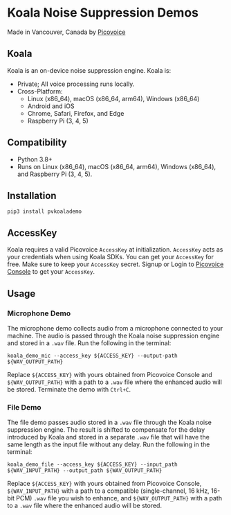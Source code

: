 # Koala Noise Suppression Demos

Made in Vancouver, Canada by [Picovoice](https://picovoice.ai)

## Koala

Koala is an on-device noise suppression engine. Koala is:

- Private; All voice processing runs locally.
- Cross-Platform:
  - Linux (x86_64), macOS (x86_64, arm64), Windows (x86_64)
  - Android and iOS
  - Chrome, Safari, Firefox, and Edge
  - Raspberry Pi (3, 4, 5)

## Compatibility

- Python 3.8+
- Runs on Linux (x86_64), macOS (x86_64, arm64), Windows (x86_64), and Raspberry Pi (3, 4, 5).

## Installation

```console
pip3 install pvkoalademo
```

## AccessKey

Koala requires a valid Picovoice `AccessKey` at initialization. `AccessKey` acts as your credentials when using Koala 
SDKs. You can get your `AccessKey` for free. Make sure to keep your `AccessKey` secret.
Signup or Login to [Picovoice Console](https://console.picovoice.ai/) to get your `AccessKey`.

## Usage

### Microphone Demo

The microphone demo collects audio from a microphone connected to your machine. The audio is passed through the Koala
noise suppression engine and stored in a `.wav` file.
Run the following in the terminal:

```console
koala_demo_mic --access_key ${ACCESS_KEY} --output-path ${WAV_OUTPUT_PATH}
```

Replace `${ACCESS_KEY}` with yours obtained from Picovoice Console and `${WAV_OUTPUT_PATH}` with a path to a `.wav` file
where the enhanced audio will be stored. Terminate the demo with `Ctrl+C`.

### File Demo

The file demo passes audio stored in a `.wav` file through the Koala noise suppression engine. The result is shifted to
compensate for the delay introduced by Koala and stored in a separate `.wav` file that will have the same length as the
input file without any delay.
Run the following in the terminal:

```console
koala_demo_file --access_key ${ACCESS_KEY} --input_path ${WAV_INPUT_PATH} --output_path ${WAV_OUTPUT_PATH}
```

Replace `${ACCESS_KEY}` with yours obtained from Picovoice Console, `${WAV_INPUT_PATH}` with a path to a compatible
(single-channel, 16 kHz, 16-bit PCM) `.wav` file you wish to enhance, and `${WAV_OUTPUT_PATH}` with a path to a `.wav` 
file where the enhanced audio will be stored.
